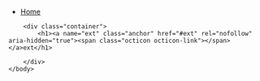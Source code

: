 <!DOCTYPE html>
<html>
<head>
	<meta charset="utf-8">
	<title>README.md</title>
	<link href="http://cdn.bootcss.com/bootstrap/3.3.4/css/bootstrap.min.css" rel="stylesheet">
    <link href="http://cdn.bootcss.com/font-awesome/4.2.0/css/font-awesome.min.css" rel="stylesheet">
    <link href="http://static.bootcss.com/www/assets/css/site.min.css?v5" rel="stylesheet">
    <!-- <link crossorigin="anonymous" href="https://assets-cdn.github.com/assets/github-6670887f84dea33391b25bf5af0455816ab82a9bec8f4f5e4d8160d53b08c0f3.css" integrity="sha256-ZnCIf4TeozORslv1rwRVgWq4Kpvsj09eTYFg1TsIwPM=" media="all" rel="stylesheet" /> -->
    <link crossorigin="anonymous" href="https://assets-cdn.github.com/assets/github2-53964e9b93636aa437196c028e3b15febd3c6d5a52d4e8368a9c2894932d294e.css" integrity="sha256-U5ZOm5NjaqQ3GWwCjjsV/r08bVpS1Og2ipwolJMtKU4=" media="all" rel="stylesheet" />
</head>
	<body>
		<div class="container">
			<nav class="navbar navbar-default" role="navigation" id="navbar">
				<div class="collapse navbar-collapse navbar-ex1-collapse">
					<ul class="nav navbar-nav" id="menu">
						<li><a href="/README.md.html">Home</a></li>
					</ul>
				</div>
			</nav>
		</div>

		<div class="container">
			<h1><a name="ext" class="anchor" href="#ext" rel="nofollow" aria-hidden="true"><span class="octicon octicon-link"></span></a>ext</h1>

		</div>
	</body>
</html>